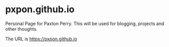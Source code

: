 # pxpon.github.io
Personal Page for Paxton Perry. This will be used for blogging, projects and other thoughts.

The URL is https://pxpon.github.io 

